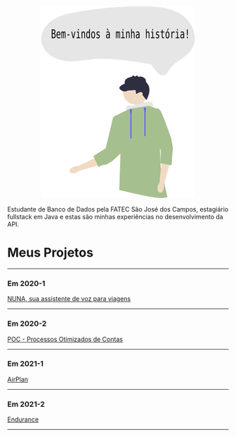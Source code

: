 <p align="center"> <img src="img/eu.png" class="center" width=350/> </p>

Estudante de Banco de Dados pela FATEC São José dos Campos, estagiário fullstack em Java e estas são minhas experiências no desenvolvimento da API.

# Meus Projetos
<hr>

### Em 2020-1
[NUNA, sua assistente de voz para viagens ](https://github.com/jef771/portfolio/blob/main/PROJETO_1.md)

<hr>

### Em 2020-2
[POC - Processos Otimizados de Contas ](https://github.com/jef771/portfolio/blob/main/PROJETO_2.md)

<hr>

### Em 2021-1
[AirPlan ](https://github.com/jef771/portfolio/blob/main/PROJETO_3.md)

<hr>

### Em 2021-2
[Endurance ](https://github.com/jef771/portfolio/blob/main/PROJETO_4.md)

<hr>


